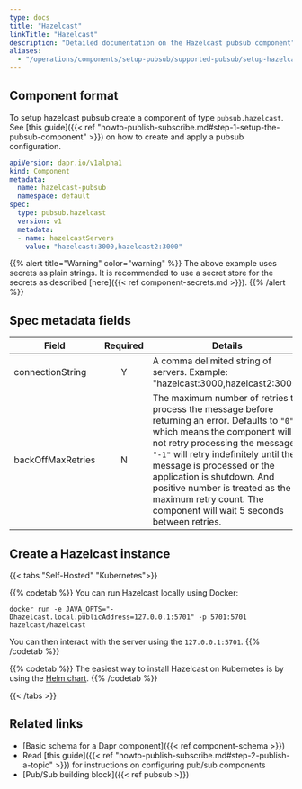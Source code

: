 ```yaml
---
type: docs
title: "Hazelcast"
linkTitle: "Hazelcast"
description: "Detailed documentation on the Hazelcast pubsub component"
aliases:
  - "/operations/components/setup-pubsub/supported-pubsub/setup-hazelcast/"
---
```


## Component format
To setup hazelcast pubsub create a component of type `pubsub.hazelcast`. See [this guide]({{< ref "howto-publish-subscribe.md#step-1-setup-the-pubsub-component" >}}) on how to create and apply a pubsub configuration.

```yaml
apiVersion: dapr.io/v1alpha1
kind: Component
metadata:
  name: hazelcast-pubsub
  namespace: default
spec:
  type: pubsub.hazelcast
  version: v1
  metadata:
  - name: hazelcastServers
    value: "hazelcast:3000,hazelcast2:3000"
```

{{% alert title="Warning" color="warning" %}}
The above example uses secrets as plain strings. It is recommended to use a secret store for the secrets as described [here]({{< ref component-secrets.md >}}).
{{% /alert %}}

## Spec metadata fields

| Field             | Required | Details                                                                                                                                                                                                                                                                                                                                                                        | Example                            |
| ----------------- |:--------:| ------------------------------------------------------------------------------------------------------------------------------------------------------------------------------------------------------------------------------------------------------------------------------------------------------------------------------------------------------------------------------ | ---------------------------------- |
| connectionString  |    Y     | A comma delimited string of servers. Example: "hazelcast:3000,hazelcast2:3000"                                                                                                                                                                                                                                                                                                 | `"hazelcast:3000,hazelcast2:3000"` |
| backOffMaxRetries |    N     | The maximum number of retries to process the message before returning an error. Defaults to `"0"` which means the component will not retry processing the message. `"-1"` will retry indefinitely until the message is processed or the application is shutdown. And positive number is treated as the maximum retry count. The component will wait 5 seconds between retries. | `"3"`                              |


## Create a Hazelcast instance

{{< tabs "Self-Hosted" "Kubernetes">}}

{{% codetab %}}
You can run Hazelcast locally using Docker:

```
docker run -e JAVA_OPTS="-Dhazelcast.local.publicAddress=127.0.0.1:5701" -p 5701:5701 hazelcast/hazelcast
```

You can then interact with the server using the `127.0.0.1:5701`.
{{% /codetab %}}

{{% codetab %}}
The easiest way to install Hazelcast on Kubernetes is by using the [Helm chart](https://github.com/helm/charts/tree/master/stable/hazelcast).
{{% /codetab %}}

{{< /tabs >}}

## Related links
- [Basic schema for a Dapr component]({{< ref component-schema >}})
- Read [this guide]({{< ref "howto-publish-subscribe.md#step-2-publish-a-topic" >}}) for instructions on configuring pub/sub components
- [Pub/Sub building block]({{< ref pubsub >}})